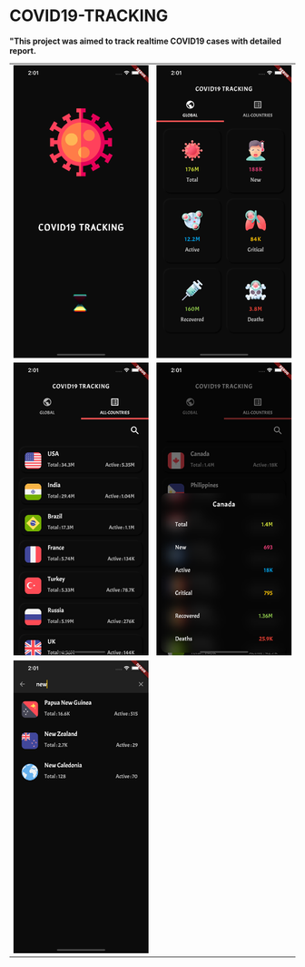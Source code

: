 # COVID19-TRACKING
<strong>"This project was aimed to track realtime COVID19 cases with detailed report.</strong>
<table>  
  <tr>
    <td><img src="Screenshots/1.png"></td>
    <td><img src="Screenshots/2.png"></td>
  </tr>
   <tr>
    <td><img src="Screenshots/3.png"></td>
    <td><img src="Screenshots/4.png"></td>
  </tr>
  <tr>
    <td><img src="Screenshots/5.png"></td>
  </tr>
 </table>
